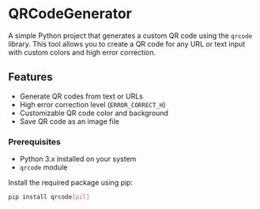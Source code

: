 # QRCodeGenerator

A simple Python project that generates a custom QR code using the `qrcode` library. This tool allows you to create a QR code for any URL or text input with custom colors and high error correction.

## Features

- Generate QR codes from text or URLs
- High error correction level (`ERROR_CORRECT_H`)
- Customizable QR code color and background
- Save QR code as an image file

### Prerequisites

- Python 3.x installed on your system
- `qrcode` module

Install the required package using pip:

```bash
pip install qrcode[pil]
